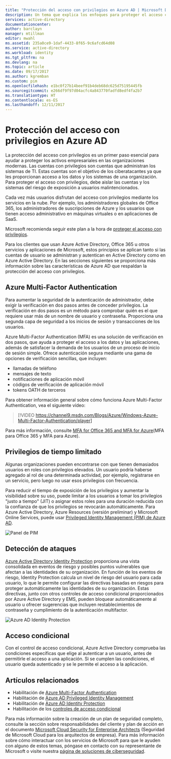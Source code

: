 ```yaml
---
title: "Protección del acceso con privilegios en Azure AD | Microsoft Docs"
description: Un tema que explica los enfoques para proteger el acceso con privilegios en Azure, Azure Active Directory y Microsoft Online Services.
services: active-directory
documentationcenter: 
author: barclayn
manager: mtillman
editor: mwahl
ms.assetid: 235a0ce9-1daf-4433-8f65-9c6afcd64d08
ms.service: active-directory
ms.workload: identity
ms.tgt_pltfrm: na
ms.devlang: na
ms.topic: article
ms.date: 09/17/2017
ms.author: kgremban
ms.custom: pim
ms.openlocfilehash: e1bc0f27b14beef91b4deb68dc625d75195445fb
ms.sourcegitcommit: e266df9f97d04acfc4a843770fadfd8edf4fa2b7
ms.translationtype: HT
ms.contentlocale: es-ES
ms.lasthandoff: 12/11/2017
---
```

# <a name="securing-privileged-access-in-azure-ad"></a>Protección del acceso con privilegios en Azure AD
La protección del acceso con privilegios es un primer paso esencial para ayudar a proteger los activos empresariales en las organizaciones modernas. Las cuentas con privilegios son cuentas que administran los sistemas de TI. Estas cuentas son el objetivo de los ciberatacantes ya que les proporcionan acceso a los datos y los sistemas de una organización. Para proteger el acceso con privilegios, debe aislar las cuentas y los sistemas del riesgo de exposición a usuarios malintencionados.

Cada vez más usuarios disfrutan del acceso con privilegios mediante los servicios en la nube. Por ejemplo, los administradores globales de Office 365, los administradores de suscripciones de Azure y los usuarios que tienen acceso administrativo en máquinas virtuales o en aplicaciones de SaaS.

Microsoft recomienda seguir este plan a la hora de [proteger el acceso con privilegios](https://technet.microsoft.com/library/mt631194.aspx).

Para los clientes que usan Azure Active Directory, Office 365 u otros servicios y aplicaciones de Microsoft, estos principios se aplican tanto si las cuentas de usuario se administran y autentican en Active Directory como en Azure Active Directory. En las secciones siguientes se proporciona más información sobre las características de Azure AD que respaldan la protección del acceso con privilegios.

## <a name="azure-multi-factor-authentication"></a>Azure Multi-Factor Authentication
Para aumentar la seguridad de la autenticación de administrador, debe exigir la verificación en dos pasos antes de conceder privilegios. La verificación en dos pasos es un método para comprobar quién es el que requiere usar más de un nombre de usuario y contraseña. Proporciona una segunda capa de seguridad a los inicios de sesión y transacciones de los usuarios.

Azure Multi-Factor Authentication (MFA) es una solución de verificación en dos pasos, que ayuda a proteger el acceso a los datos y las aplicaciones, además de satisfacer la demanda de los usuarios de un proceso de inicio de sesión simple. Ofrece autenticación segura mediante una gama de opciones de verificación sencillas, que incluyen:

- llamadas de teléfono
- mensajes de texto
- notificaciones de aplicación móvil
- códigos de verificación de aplicación móvil
- tokens OATH de terceros

Para obtener información general sobre cómo funciona Azure Multi-Factor Authentication, vea el siguiente vídeo:

> [!VIDEO https://channel9.msdn.com/Blogs/Azure/Windows-Azure-Multi-Factor-Authentication/player]

Para más información, consulte [MFA for Office 365 and MFA for Azure](https://blogs.technet.microsoft.com/ad/2014/02/11/mfa-for-office-365-and-mfa-for-azure/)(MFA para Office 365 y MFA para Azure).

## <a name="time-bound-privileges"></a>Privilegios de tiempo limitado
Algunas organizaciones pueden encontrarse con que tienen demasiados usuarios en roles con privilegios elevados. Un usuario podría haberse agregado al rol de una determinada actividad, por ejemplo, registrarse en un servicio, pero luego no usar esos privilegios con frecuencia.

Para reducir el tiempo de exposición de los privilegios y aumentar la visibilidad sobre su uso, puede limitar a los usuarios a tomar los privilegios "justo a tiempo" (JIT) o asignar estos roles para una duración reducida con la confianza de que los privilegios se revocarán automáticamente. Para Azure Active Directory, Azure Resources (versión preliminar) y Microsoft Online Services, puede usar [Privileged Identity Management (PIM) de Azure AD](http://aka.ms/AzurePIM).

![Panel de PIM][2]

## <a name="attack-detection"></a>Detección de ataques
[Azure Active Directory Identity Protection](../active-directory-identityprotection.md) proporciona una vista consolidada en eventos de riesgo y posibles puntos vulnerables que afectan a las identidades de su organización. En función de los eventos de riesgo, Identity Protection calcula un nivel de riesgo del usuario para cada usuario, lo que le permite configurar las directivas basadas en riesgos para proteger automáticamente las identidades de su organización. Estas directivas, junto con otros controles de acceso condicional proporcionados por Azure Active Directory y EMS, pueden bloquear automáticamente al usuario u ofrecer sugerencias que incluyen restablecimientos de contraseña y cumplimiento de la autenticación multifactor.

![Azure AD Identity Protection][3]

## <a name="conditional-access"></a>Acceso condicional
Con el control de acceso condicional, Azure Active Directory comprueba las condiciones específicas que elige al autenticar a un usuario, antes de permitirle el acceso a una aplicación. Si se cumplen las condiciones, el usuario queda autenticado y se le permite el acceso a la aplicación.

## <a name="related-articles"></a>Artículos relacionados
* Habilitación de [Azure Multi-Factor Authentication](../../multi-factor-authentication/multi-factor-authentication-get-started-cloud.md)
* Habilitación de [Azure AD Privileged Identity Management](../active-directory-privileged-identity-management-configure.md)
* Habilitación de [Azure AD Identity Protection](../active-directory-identityprotection.md)
* Habilitación de los [controles de acceso condicional](../active-directory-conditional-access-azure-portal.md)

Para más información sobre la creación de un plan de seguridad completo, consulte la sección sobre responsabilidades del cliente y plan de acción en el documento [Microsoft Cloud Security for Enterprise Architects](http://aka.ms/securecustomer) (Seguridad de Microsoft Cloud para los arquitectos de empresa). Para más información sobre cómo interactuar con los servicios de Microsoft para que le ayuden con alguno de estos temas, póngase en contacto con su representante de Microsoft o visite nuestra [página de soluciones de ciberseguridad](https://www.microsoft.com/en-us/microsoftservices/campaigns/cybersecurity-protection.aspx).

<!--Image references-->
[1]: ../media/active-directory-privileged-identity-management-configure/Search_PIM.png
[2]: ../media/active-directory-privileged-identity-management-configure/PIM_Dash.png
[3]: ../media/active-directory-identityprotection/29.png
